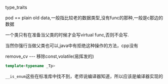 type_traits

pod == plain old data,一般指比较老的数据类型,没有func的那种,一般是c那边的数据

一个类只有在准备当父类的时候才会写virtual func,否则不会写.

当然你强行当做父类也可以,java中有拒绝这种操作的方法，cpp没有


remove_cv --- 移除const,volatile(易挥发的)
```cpp
template<typename _Tp>


```


`__is_enum`这些在标准库中找不到，老师说编译器知道，所以应该是编译器实现的